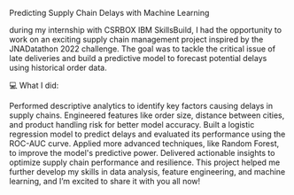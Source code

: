 Predicting Supply Chain Delays with Machine Learning 

during my internship with CSRBOX IBM SkillsBuild, I had the opportunity to work on an exciting supply chain management project inspired by the JNADatathon 2022 challenge. The goal was to tackle the critical issue of late deliveries and build a predictive model to forecast potential delays using historical order data.

💻 What I did:

Performed descriptive analytics to identify key factors causing delays in supply chains. Engineered features like order size, distance between cities, and product handling risk for better model accuracy. Built a logistic regression model to predict delays and evaluated its performance using the ROC-AUC curve. Applied more advanced techniques, like Random Forest, to improve the model's predictive power. Delivered actionable insights to optimize supply chain performance and resilience. This project helped me further develop my skills in data analysis, feature engineering, and machine learning, and I’m excited to share it with you all now!

